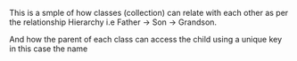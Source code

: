 This is a smple of how classes (collection) can relate with each other as per the relationship Hierarchy i.e Father -> Son -> Grandson.

And how the parent of each class can access the child using a unique key in this case the name